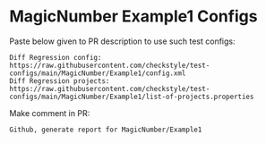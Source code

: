 # MagicNumber Example1 Configs
Paste below given to PR description to use such test configs:
```
Diff Regression config: https://raw.githubusercontent.com/checkstyle/test-configs/main/MagicNumber/Example1/config.xml
Diff Regression projects: https://raw.githubusercontent.com/checkstyle/test-configs/main/MagicNumber/Example1/list-of-projects.properties
```
Make comment in PR:
```
Github, generate report for MagicNumber/Example1
```
